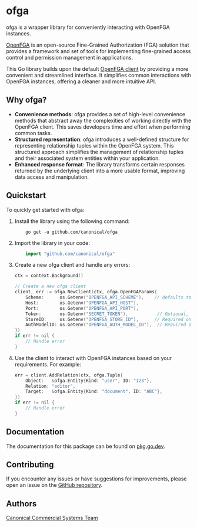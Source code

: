# ofga

ofga is a wrapper library for conveniently interacting with OpenFGA instances.

[OpenFGA](https://openfga.dev/) is an open-source Fine-Grained Authorization (FGA) solution that provides a framework
and set of tools for implementing fine-grained access control and permission management in applications.

This Go library builds upon the default [OpenFGA client](https://github.com/openfga/go-sdk) by providing a more
convenient and streamlined interface. It simplifies common interactions with OpenFGA instances, offering a cleaner and
more intuitive API.

## Why ofga?

- **Convenience methods**: ofga provides a set of high-level convenience methods that abstract away the complexities of
working directly with the OpenFGA client. This saves developers time and effort when performing common tasks.
- **Structured representation**: ofga introduces a well-defined structure for representing relationship tuples within
the OpenFGA system. This structured approach simplifies the management of relationship tuples and their associated
system entities within your application.
- **Enhanced response format**: The library transforms certain responses returned by the underlying client into a more 
usable format, improving data access and manipulation.

## Quickstart

To quickly get started with ofga:

1. Install the library using the following command:
    ```shell
        go get -u github.com/canonical/ofga
    ```

2. Import the library in your code:
    ```go
        import "github.com/canonical/ofga"
    ```
   
3. Create a new ofga client and handle any errors:
    ```go
    ctx = context.Background()
    
   // Create a new ofga client
    client, err := ofga.NewClient(ctx, ofga.OpenFGAParams{
        Scheme:      os.Getenv("OPENFGA_API_SCHEME"),    // defaults to `https` if not specified.
        Host:        os.Getenv("OPENFGA_API_HOST"),
        Port:        os.Getenv("OPENFGA_API_PORT"),
        Token:       os.Getenv("SECRET_TOKEN"),           // Optional, based on the OpenFGA instance configuration.
        StoreID:     os.Getenv("OPENFGA_STORE_ID"),      // Required only when connecting to a pre-existing store.
        AuthModelID: os.Getenv("OPENFGA_AUTH_MODEL_ID"),  // Required only when connecting to a pre-existing auth model.
    })
    if err != nil {
        // Handle error
    }
    ```
4. Use the client to interact with OpenFGA instances based on your requirements. For example:
    ```go
    err = client.AddRelation(ctx, ofga.Tuple{
        Object:   &ofga.Entity{Kind: "user", ID: "123"},
        Relation: "editor",
        Target:   &ofga.Entity{Kind: "document", ID: "ABC"},
    })
    if err != nil {
        // Handle error
    }
    ```


## Documentation

The documentation for this package can be found on [pkg.go.dev](https://pkg.go.dev/github.com/canonical/ofga).


## Contributing

If you encounter any issues or have suggestions for improvements, please open an issue on the
[GitHub repository](https://github.com/canonical/ofga).


## Authors

[Canonical Commercial Systems Team](mailto:jaas-dev@lists.launchpad.net)
